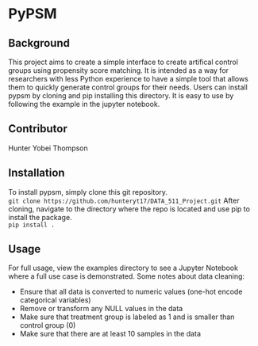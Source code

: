 # PyPSM

## Background
This project aims to create a simple interface to create artifical control groups using propensity score matching. It is intended as a way for researchers with less Python experience to have a simple tool that allows them to quickly generate control groups for their needs. Users can install pypsm by cloning and pip installing this directory. It is easy to use by following the example in the jupyter notebook. 

## Contributor
Hunter Yobei Thompson

## Installation
To install pypsm, simply clone this git repository.  
`git clone https://github.com/hunteryt17/DATA_511_Project.git`
After cloning, navigate to the directory where the repo is located and use pip to install the package.  
`pip install .`

## Usage
For full usage, view the examples directory to see a Jupyter Notebook where a full use case is demonstrated.
Some notes about data cleaning:
- Ensure that all data is converted to numeric values (one-hot encode categorical variables)
- Remove or transform any NULL values in the data
- Make sure that treatment group is labeled as 1 and is smaller than control group (0)
- Make sure that there are at least 10 samples in the data
